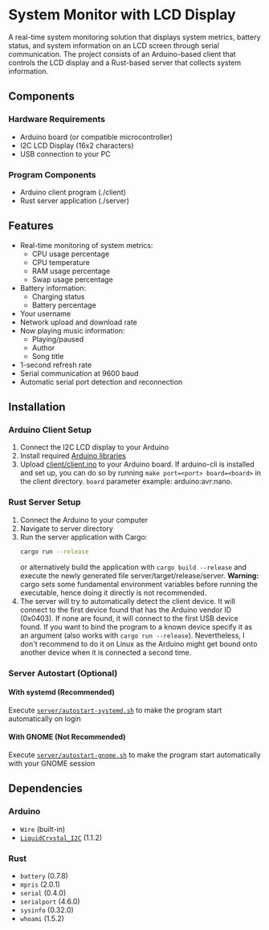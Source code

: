 # System Monitor with LCD Display

A real-time system monitoring solution that displays system metrics, battery status, and system information on an LCD screen through serial communication. The project consists of an Arduino-based client that controls the LCD display and a Rust-based server that collects system information.

## Components

### Hardware Requirements
- Arduino board (or compatible microcontroller)
- I2C LCD Display (16x2 characters)
- USB connection to your PC

### Program Components
- Arduino client program (./client)
- Rust server application (./server)

## Features
- Real-time monitoring of system metrics:
  - CPU usage percentage
  - CPU temperature
  - RAM usage percentage
  - Swap usage percentage
- Battery information:
  - Charging status
  - Battery percentage
- Your username
- Network upload and download rate
- Now playing music information:
  - Playing/paused
  - Author
  - Song title
- 1-second refresh rate
- Serial communication at 9600 baud
- Automatic serial port detection and reconnection

## Installation

### Arduino Client Setup
1. Connect the I2C LCD display to your Arduino
2. Install required [Arduino libraries](#arduino)
3. Upload [client/client.ino](https://github.com/m0squdev/lcd-system-monitor/blob/main/client/client.ino) to your Arduino board. If arduino-cli is installed and set up, you can do so by running `make port=<port> board=<board>` in the client directory. `board` parameter example: arduino:avr:nano.

### Rust Server Setup
1. Connect the Arduino to your computer
2. Navigate to server directory
3. Run the server application with Cargo:
   ```bash
   cargo run --release
   ```
   or alternatively build the application with `cargo build --release` and execute the newly generated file server/target/release/server. **Warning:** cargo sets some fundamental environment variables before running the executable, hence doing it directly is not recommended.
4. The server will try to automatically detect the client device. It will connect to the first device found that has the Arduino vendor ID (0x0403). If none are found, it will connect to the first USB device found. If you want to bind the program to a known device specify it as an argument (also works with `cargo run --release`). Nevertheless, I don't recommend to do it on Linux as the Arduino might get bound onto another device when it is connected a second time.

### Server Autostart (Optional)

#### With systemd (Recommended)
Execute [`server/autostart-systemd.sh`](https://github.com/m0squdev/lcd-system-monitor/blob/main/autostart-systemd.sh) to make the program start automatically on login

#### With GNOME (Not Recommended)
Execute [`server/autostart-gnome.sh`](https://github.com/m0squdev/lcd-system-monitor/blob/main/autostart-gnome.sh) to make the program start automatically with your GNOME session

## Dependencies

### Arduino
- `Wire` (built-in)
- [`LiquidCrystal_I2C`](https://github.com/johnrickman/LiquidCrystal_I2C) (1.1.2)

### Rust
- `battery` (0.7.8)
- `mpris` (2.0.1)
- `serial` (0.4.0)
- `serialport` (4.6.0)
- `sysinfo` (0.32.0)
- `whoami` (1.5.2)

